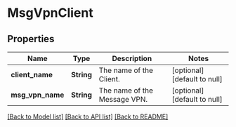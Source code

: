 # MsgVpnClient

## Properties
Name | Type | Description | Notes
------------ | ------------- | ------------- | -------------
**client_name** | **String** | The name of the Client. | [optional] [default to null]
**msg_vpn_name** | **String** | The name of the Message VPN. | [optional] [default to null]

[[Back to Model list]](../README.md#documentation-for-models) [[Back to API list]](../README.md#documentation-for-api-endpoints) [[Back to README]](../README.md)


